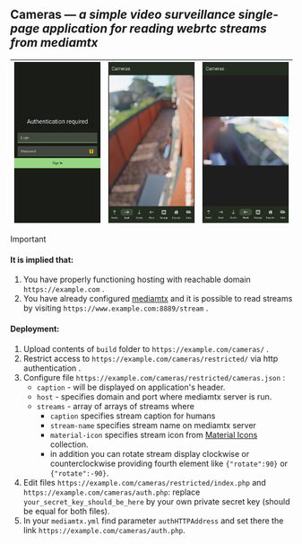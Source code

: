 ## Cameras &mdash; *a simple video surveillance single-page application for reading webrtc streams from mediamtx*

|<img src="screenshots/sign-in.jpg" alt="Sign in" title="Sign in">|<img src="screenshots/vertical.jpg" alt="Vertical orientation" alt="Vertical orientation">|<img src="screenshots/horizontal.jpg" alt="Horizontal orientation">|
|-|-|-|

> [!IMPORTANT]
> #### It is implied that:
> 1. You have properly functioning hosting with reachable domain `https://example.com` .
> 2. You have already configured [mediamtx](https://github.com/bluenviron/mediamtx) and it is possible to read streams by visiting `https://www.example.com:8889/stream` .


#### Deployment:
1. Upload contents of `build` folder to `https://example.com/cameras/` .
2. Restrict access to `https://example.com/cameras/restricted/` via http authentication .
3. Configure file `https://example.com/cameras/restricted/cameras.json` :
	- `caption` - will be displayed on application's header.
	- `host` - specifies domain and port where mediamtx server is run.
	- `streams` - array of arrays of streams where
		- `caption` specifies stream caption for humans
		- `stream-name` specifies stream name on mediamtx server
		- `material-icon` specifies stream icon from [Material Icons](https://fonts.google.com/icons) collection.
		- in addition you can rotate stream display clockwise or counterclockwise providing fourth element like `{"rotate":90}` or `{"rotate":-90}`.
4. Edit files `https://example.com/cameras/restricted/index.php` and `https://example.com/cameras/auth.php`: replace `your_secret_key_should_be_here` by your own private secret key (should be equal for both files).
5. In your `mediamtx.yml` find parameter `authHTTPAddress` and set there the link `https://example.com/cameras/auth.php`.
